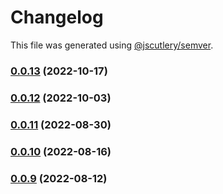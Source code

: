 # Changelog

This file was generated using [@jscutlery/semver](https://github.com/jscutlery/semver).

### [0.0.13](https://github.com/HausDAO/daohaus-monorepo/compare/tx-builder-feature@0.0.12...tx-builder-feature@0.0.13) (2022-10-17)

### [0.0.12](https://github.com/HausDAO/daohaus-monorepo/compare/tx-builder-feature@0.0.11...tx-builder-feature@0.0.12) (2022-10-03)

### [0.0.11](https://github.com/HausDAO/daohaus-monorepo/compare/tx-builder-feature@0.0.10...tx-builder-feature@0.0.11) (2022-08-30)

### [0.0.10](https://github.com/HausDAO/daohaus-monorepo/compare/tx-builder-feature@0.0.9...tx-builder-feature@0.0.10) (2022-08-16)

### [0.0.9](https://github.com/HausDAO/daohaus-monorepo/compare/tx-builder-feature@0.0.8...tx-builder-feature@0.0.9) (2022-08-12)
